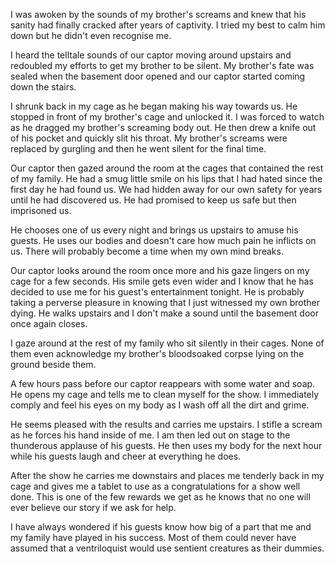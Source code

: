 I was awoken by the sounds of my brother's screams and knew that his sanity had finally cracked after years of captivity. I tried my best to calm him down but he didn't even recognise me.

I heard the telltale sounds of our captor moving around upstairs and redoubled my efforts to get my brother to be silent. My brother's fate was sealed when the basement door opened and our captor started coming down the stairs.

I shrunk back in my cage as he began making his way towards us. He stopped in front of my brother's cage and unlocked it. I was forced to watch as he dragged my brother's screaming body out. He then drew a knife out of his pocket and quickly slit his throat. My brother's screams were replaced by gurgling and then he went silent for the final time.

Our captor then gazed around the room at the cages that contained the rest of my family. He had a smug little smile on his lips that I had hated since the first day he had found us. We had hidden away for our own safety for years until he had discovered us. He had promised to keep us safe but then imprisoned us.

He chooses one of us every night and brings us upstairs to amuse his guests. He uses our bodies and doesn't care how much pain he inflicts on us. There will probably become a time when my own mind breaks.

Our captor looks around the room once more and his gaze lingers on my cage for a few seconds. His smile gets even wider and I know that he has decided to use me for his guest's entertainment tonight. He is probably taking a perverse pleasure in knowing that I just witnessed my own brother dying. He walks upstairs and I don't make a sound until the basement door once again closes.

I gaze around at the rest of my family who sit silently in their cages. None of them even acknowledge my brother's bloodsoaked corpse lying on the ground beside them.

A few hours pass before our captor reappears with some water and soap. He opens my cage and tells me to clean myself for the show. I immediately comply and feel his eyes on my body as I wash off all the dirt and grime. 

He seems pleased with the results and carries me upstairs. I stifle a scream as he forces his hand inside of me. I am then led out on stage to the thunderous applause of his guests. He then uses my body for the next hour while his guests laugh and cheer at everything he does.

After the show he carries me downstairs and places me tenderly back in my cage and gives me a tablet to use as a congratulations for a show well done. This is one of the few rewards we get as he knows that no one will ever believe our story if we ask for help.

 I have always wondered if his guests know how big of a part that me and my family have played in his success. Most of them could never have assumed that a ventriloquist would use sentient creatures as their dummies.